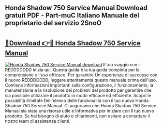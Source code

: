 ## Honda Shadow 750 Service Manual Download gratuit PDF - Part-muC Italiano Manuale del proprietario del servizio 2SnoO

# <h2><a href="http://dfax20.blite.top/?on=Honda+Shadow+750+Service+Manual">🔗Download 👉🔴 Honda Shadow 750 Service Manual</a></h2>

[![Honda Shadow 750 Service Manual download](https://i.imgur.com/lujVjoI.png)](http://dfax20.blite.top/?on=Honda+Shadow+750+Service+Manual)
Il tuo viaggio con il REDDDDDDD inizia qui. Questa guida è la tua guida completa per la comprensione e l'uso efficace. Per garantire Un'esperienza di successo con il nuovo REDDDDDDD, leggere attentamente questo manuale prima dell'uso. Contiene informazioni importanti sulla configurazione, il funzionamento, la manutenzione e la risoluzione dei problemi del prodotto per garantire che sia possibile utilizzare il prodotto in modo efficace ed efficiente. Scopri le possibilità illimitate Dell'elenco delle funzionalità con il tuo nuovo Honda Shadow 750 Service Manual. Ci auguriamo che Honda Shadow 750 Service Manual sia stata una risorsa utile e Informativa per iniziare con il tuo nuovo prodotto. Se hai bisogno di aiuto o chiarimenti, non esitare a contattare il nostro team di assistenza clienti.
